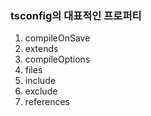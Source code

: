 ### tsconfig의 대표적인 프로퍼티

1. compileOnSave
2. extends
3. compileOptions
4. files
5. include
6. exclude
7. references
